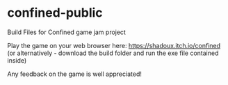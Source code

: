 # confined-public
Build Files for Confined game jam project

Play the game on your web browser here: https://shadoux.itch.io/confined
(or alternatively - download the build folder and run the exe file contained inside)

Any feedback on the game is well appreciated!
